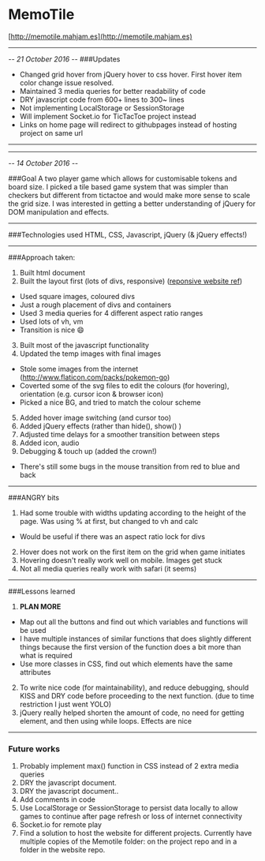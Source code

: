 # MemoTile
[http://memotile.mahjam.es](http://memotile.mahjam.es)

---

*-- 21 October 2016 --*
###Updates

* Changed grid hover from jQuery hover to css hover. First hover item color change issue resolved.
* Maintained 3 media queries for better readability of code
* DRY javascript code from 600+ lines to 300~ lines
* Not implementing LocalStorage or SessionStorage
* Will implement Socket.io for TicTacToe project instead
* Links on home page will redirect to githubpages instead of hosting project on same url

---

---

*-- 14 October 2016 --*

###Goal
A two player game which allows for customisable tokens and board size.
I picked a tile based game system that was simpler than checkers
but different from tictactoe and would make more sense to scale the grid size.
I was interested in getting a better understanding of jQuery for DOM manipulation and effects.

---

###Technologies used
HTML, CSS, Javascript, jQuery (& jQuery effects!)

---

###Approach taken:
1. Built html document
2. Built the layout first (lots of divs, responsive) ([reponsive website ref](http://games.cdn.famobi.com/html5games/0/1010-animals/7-2161a5/?fg_domain=play.famobi.com&fg_aid=A1000-1&fg_uid=6f19250d-f8f8-4bf0-9edc-b28ef81a86ec&fg_pid=4638e320-4444-4514-81c4-d80a8c662371&fg_beat=110#_ga=1.189308334.447018087.1476148857))
  * Used square images, coloured divs
  * Just a rough placement of divs and containers
  * Used 3 media queries for 4 different aspect ratio ranges
  * Used lots of vh, vm
  * Transition is nice :smile:
3. Built most of the javascript functionality
4. Updated the temp images with final images
  * Stole some images from the internet (http://www.flaticon.com/packs/pokemon-go)
  * Coverted some of the svg files to edit the colours (for hovering), orientation (e.g. cursor icon & browser icon)
  * Picked a nice BG, and tried to match the colour scheme
5. Added hover image switching (and cursor too)
6. Added jQuery effects (rather than hide(), show() )
7. Adjusted time delays for a smoother transition between steps
8. Added icon, audio
9. Debugging & touch up (added the crown!)
  * There's still some bugs in the mouse transition from red to blue and back

---

###ANGRY bits

1. Had some trouble with widths updating according to the height of the page. Was using % at first, but changed to vh and calc
* Would be useful if there was an aspect ratio lock for divs
2. Hover does not work on the first item on the grid when game initiates
3. Hovering doesn't really work well on mobile. Images get stuck
4. Not all media queries really work with safari (it seems)

---

###Lessons learned

1. **PLAN MORE**
  * Map out all the buttons and find out which variables and functions will be used
  * I have multiple instances of similar functions that does slightly different things because the first version of the function does a bit more than what is required
  * Use more classes in CSS, find out which elements have the same attributes
2. To write nice code (for maintainability), and reduce debugging, should KISS and DRY code before proceeding to the next function. (due to time restriction I just went YOLO)
3. jQuery really helped shorten the amount of code,
no need for getting element, and then using while loops. Effects are nice

---

### Future works

1. Probably implement max() function in CSS instead of 2 extra media queries
2. DRY the javascript document.
3. DRY the javascript document.. 
4. Add comments in code
5. Use LocalStorage or SessionStorage to persist data locally to allow games to continue after page refresh or loss of internet connectivity
6. Socket.io for remote play
7. Find a solution to host the website for different projects. Currently have multiple copies of the Memotile folder: on the project repo and in a folder in the website repo.

